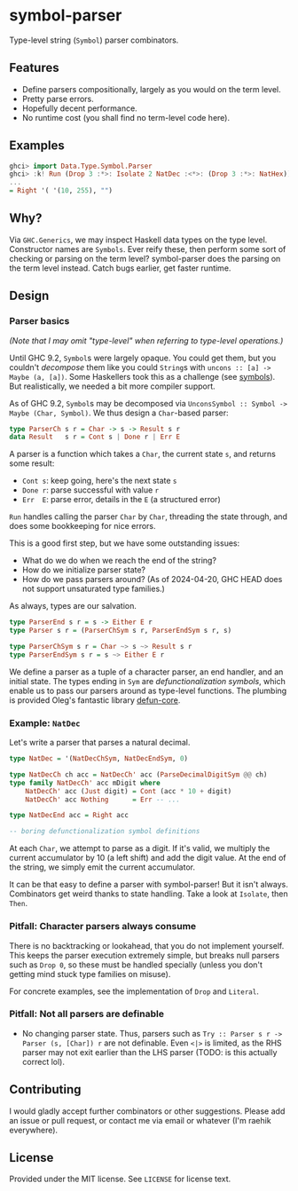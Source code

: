 # symbol-parser
Type-level string (`Symbol`) parser combinators.

## Features
* Define parsers compositionally, largely as you would on the term level.
* Pretty parse errors.
* Hopefully decent performance.
* No runtime cost (you shall find no term-level code here).

## Examples
```haskell
ghci> import Data.Type.Symbol.Parser
ghci> :k! Run (Drop 3 :*>: Isolate 2 NatDec :<*>: (Drop 3 :*>: NatHex)) "___10___FF"
...
= Right '( '(10, 255), "")
```

## Why?
Via `GHC.Generics`, we may inspect Haskell data types on the type level.
Constructor names are `Symbols`. Ever reify these, then perform some sort of
checking or parsing on the term level? symbol-parser does the parsing on the
term level instead. Catch bugs earlier, get faster runtime.

## Design
### Parser basics
[hackage-defun-core]: https://hackage.haskell.org/package/defun-core
[hackage-symbols]: https://hackage.haskell.org/package/symbols

_(Note that I may omit "type-level" when referring to type-level operations.)_

Until GHC 9.2, `Symbol`s were largely opaque. You could get them, but you
couldn't _decompose_ them like you could `String`s with `uncons :: [a] -> Maybe
(a, [a])`. Some Haskellers took this as a challenge (see
[symbols][hackage-symbols]). But realistically, we needed a bit more compiler
support.

As of GHC 9.2, `Symbol`s may be decomposed via `UnconsSymbol :: Symbol -> Maybe
(Char, Symbol)`. We thus design a `Char`-based parser:

```haskell
type ParserCh s r = Char -> s -> Result s r
data Result   s r = Cont s | Done r | Err E
```

A parser is a function which takes a `Char`, the current state `s`, and returns
some result:

* `Cont s`: keep going, here's the next state `s`
* `Done r`: parse successful with value `r`
* `Err  E`: parse error, details in the `E` (a structured error)

`Run` handles calling the parser `Char` by `Char`, threading the state through,
and does some bookkeeping for nice errors.

This is a good first step, but we have some outstanding issues:

* What do we do when we reach the end of the string?
* How do we initialize parser state?
* How do we pass parsers around? (As of 2024-04-20, GHC HEAD does not support
  unsaturated type families.)

As always, types are our salvation.

```haskell
type ParserEnd s r = s -> Either E r
type Parser s r = (ParserChSym s r, ParserEndSym s r, s)

type ParserChSym s r = Char ~> s ~> Result s r
type ParserEndSym s r = s ~> Either E r
```

We define a parser as a tuple of a character parser, an end handler, and an
initial state. The types ending in `Sym` are _defunctionalization symbols_,
which enable us to pass our parsers around as type-level functions. The plumbing
is provided Oleg's fantastic library [defun-core][hackage-defun-core].

### Example: `NatDec`
Let's write a parser that parses a natural decimal.

```haskell
type NatDec = '(NatDecChSym, NatDecEndSym, 0)

type NatDecCh ch acc = NatDecCh' acc (ParseDecimalDigitSym @@ ch)
type family NatDecCh' acc mDigit where
    NatDecCh' acc (Just digit) = Cont (acc * 10 + digit)
    NatDecCh' acc Nothing      = Err -- ...

type NatDecEnd acc = Right acc

-- boring defunctionalization symbol definitions
```

At each `Char`, we attempt to parse as a digit. If it's valid, we multiply the
current accumulator by 10 (a left shift) and add the digit value. At the end of
the string, we simply emit the current accumulator.

It can be that easy to define a parser with symbol-parser! But it isn't always.
Combinators get weird thanks to state handling. Take a look at `Isolate`, then
`Then`.

### Pitfall: Character parsers always consume
There is no backtracking or lookahead, that you do not implement yourself. This
keeps the parser execution extremely simple, but breaks null parsers such as
`Drop 0`, so these must be handled specially (unless you don't getting mind
stuck type families on misuse).

For concrete examples, see the implementation of `Drop` and `Literal`.

### Pitfall: Not all parsers are definable
* No changing parser state. Thus, parsers such as `Try :: Parser s r -> Parser
  (s, [Char]) r` are not definable. Even `<|>` is limited, as the RHS parser may
  not exit earlier than the LHS parser (TODO: is this actually correct lol).

## Contributing
I would gladly accept further combinators or other suggestions. Please add an
issue or pull request, or contact me via email or whatever (I'm raehik
everywhere).

## License
Provided under the MIT license. See `LICENSE` for license text.
